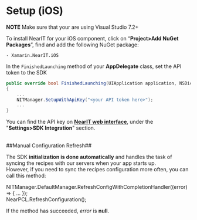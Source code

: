 # Setup (iOS) #

**NOTE** Make sure that your are using Visual Studio 7.2+

To install NearIT for your iOS component, click on “**Project>Add NuGet Packages**”, find and add the following NuGet package:
```
- Xamarin.NearIT.iOS
```

In the `FinishedLaunching` method of your **AppDelegate** class, set the API token to the SDK

```csharp
public override bool FinishedLaunching(UIApplication application, NSDictionary launchOptions)
{
    ...
    NITManager.SetupWithApiKey("<your API token here>");
    ...
}
```

You can find the API key on <a href="https://go.nearit.com/" target="_blank">**NearIT web interface**</a>, under the "**Settings>SDK Integration**" section.

<br>
##Manual Configuration Refresh##

The SDK **initialization is done automatically** and handles the task of syncing the recipes with our servers when your app starts up.
<br>However, if you need to sync the recipes configuration more often, you can call this method:

<div class="code-native">
NITManager.DefaultManager.RefreshConfigWithCompletionHandler((error) => {
...
});
</div>
<div class="code-bridge">
NearPCL.RefreshConfiguration();
</div>

If the method has succeeded, *error* is **null**.

